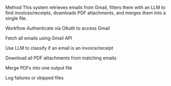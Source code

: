 Method
This system retrieves emails from Gmail, filters them with an LLM to find invoices/receipts, downloads PDF attachments, and merges them into a single file.

Workflow
Authenticate via OAuth to access Gmail

Fetch all emails using Gmail API

Use LLM to classify if an email is an invoice/receipt

Download all PDF attachments from matching emails

Merge PDFs into one output file

Log failures or skipped files
